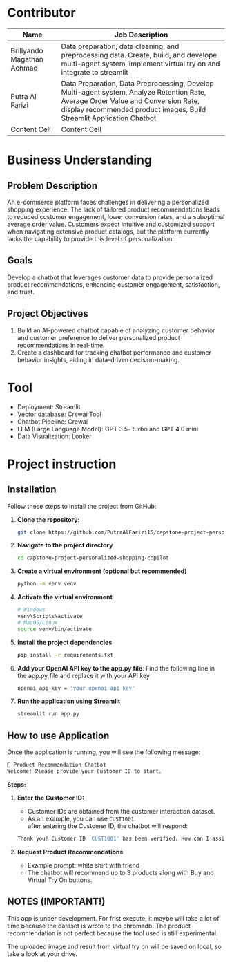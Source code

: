 # Contributor
| Name  | Job Description |
| ------------- | ------------- |
| Brillyando Magathan Achmad  | Data preparation, data cleaning, and preprocessing data. Create, build, and develope multi-agent system, implement virtual try on and integrate to streamlit  |
| Putra Al Farizi  | Data Preparation, Data Preprocessing, Develop Multi-agent system, Analyze Retention Rate, Average Order Value and Conversion Rate, display recommended product images, Build Streamlit Application Chatbot |
| Content Cell  | Content Cell  |

# Business Understanding

## Problem Description
An e-commerce platform faces challenges in delivering a personalized shopping experience. The lack of tailored product recommendations leads to reduced customer engagement, lower conversion rates, and a suboptimal average order value. Customers expect intuitive and customized support when navigating extensive product catalogs, but the platform currently lacks the capability to provide this level of personalization.

## Goals
Develop a chatbot that leverages customer data to provide personalized product recommendations, enhancing customer engagement, satisfaction, and trust.

## Project Objectives
1. Build an AI-powered chatbot capable of analyzing customer behavior and customer preference to deliver personalized product recommendations in real-time.
2. Create a dashboard for tracking chatbot performance and customer behavior insights, aiding in data-driven decision-making.

# Tool
- Deployment: Streamlit
- Vector database: Crewai Tool
- Chatbot Pipeline: Crewai
- LLM (Large Language Model): GPT 3.5- turbo and GPT 4.0 mini
- Data Visualization: Looker

# Project instruction

## Installation

Follow these steps to install the project from GitHub:

1. **Clone the repository:**
   ```bash
   git clone https://github.com/PutraAlFarizi15/capstone-project-personalized-shopping-copilot.git
2. **Navigate to the project directory**
    ```bash
    cd capstone-project-personalized-shopping-copilot
3. **Create a virtual environment (optional but recommended)**
    ```bash
    python -m venv venv
4. **Activate the virtual environment**
    ```bash
    # Windows
    venv\Scripts\activate
    # MacOS/Linux
    source venv/bin/activate
5. **Install the project dependencies**
    ```bash
    pip install -r requirements.txt
6. **Add your OpenAI API key to the app.py file**: Find the following line in the app.py file and replace it with your API key
    ```bash
    openai_api_key = 'your openai api key'
7. **Run the application using Streamlit**
    ```bash
    streamlit run app.py
    ```

## How to use Application
Once the application is running, you will see the following message:
```bash
💬 Product Recommendation Chatbot
Welcome! Please provide your Customer ID to start.
```
**Steps:**

1. **Enter the Customer ID:**
   - Customer IDs are obtained from the customer interaction dataset.
   - As an example, you can use `CUST1001`.\
   after entering the Customer ID, the chatbot will respond:
   ```bash
   Thank you! Customer ID 'CUST1001' has been verified. How can I assist you?
    ```

2. **Request Product Recommendations**
    - Example prompt: white shirt with friend
    - The chatbot will recommend up to 3 products along with Buy and Virtual Try On buttons.


## NOTES (IMPORTANT!)
This app is under development. For frist execute, it maybe will take a lot of time because 
the dataset is wrote to the chromadb. The product recommendation is not perfect because the tool used is still experimental.

The uploaded image and result from virtual try on will be saved on local, so take a look at your drive.
